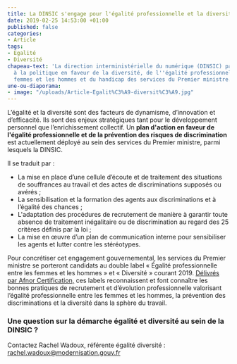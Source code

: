 ```yaml
---
title: La DINSIC s'engage pour l'égalité professionnelle et la diversité
date: 2019-02-25 14:53:00 +01:00
published: false
categories:
- Article
tags:
- Egalité
- Diversité
chapeau-text: 'La direction interministérielle du numérique (DINSIC) participe pleinement
  à la politique en faveur de la diversité, de l''égalité professionnelle entre les
  femmes et les hommes et du handicap des services du Premier ministre. '
une-ou-diaporama:
- image: "/uploads/Article-Egalit%C3%A9-diversit%C3%A9.jpg"
---
```


L’égalité et la diversité sont des facteurs de dynamisme, d’innovation et d’efficacité. Ils sont des enjeux stratégiques tant pour le développement personnel que l’enrichissement collectif. Un **plan d'action en faveur de l'égalité professionnelle et de la prévention des risques de discrimination** est actuellement déployé au sein des services du Premier ministre, parmi lesquels la DINSIC. 

Il se traduit par :
* La mise en place d’une cellule d’écoute et de traitement des situations de souffrances au travail et des actes de discriminations supposés ou avérés ;
* La sensibilisation et la formation des agents aux discriminations et à l’égalité des chances  ;
* L'adaptation des procédures de recrutement de manière à garantir toute absence de traitement inégalitaire ou de discrimination au regard des 25 critères définis par la loi ;
* La mise en œuvre d’un plan de communication interne pour sensibiliser les agents et lutter contre les stéréotypes.

Pour concrétiser cet engagement gouvernemental, les services du Premier ministre se porteront candidats au double label « Égalité professionnelle entre les femmes et les hommes » et « Diversité » courant 2019. [Délivrés par Afnor Certification,](https://certification.afnor.org/ressources-humaines/alliance-label-diversite-label-egalite-professionnelle) ces labels reconnaissent et font connaître les bonnes pratiques de recrutement et d’évolution professionnelle valorisant l’égalité professionnelle entre les femmes et les hommes,  la prévention des discriminations et la diversité dans la sphère du travail.

### Une question sur la démarche égalité et diversité au sein de la DINSIC ?

Contactez Rachel Wadoux, référente égalité diversité : [rachel.wadoux@modernisation.gouv.fr](rachel.wadoux@modernisation.gouv.fr)
